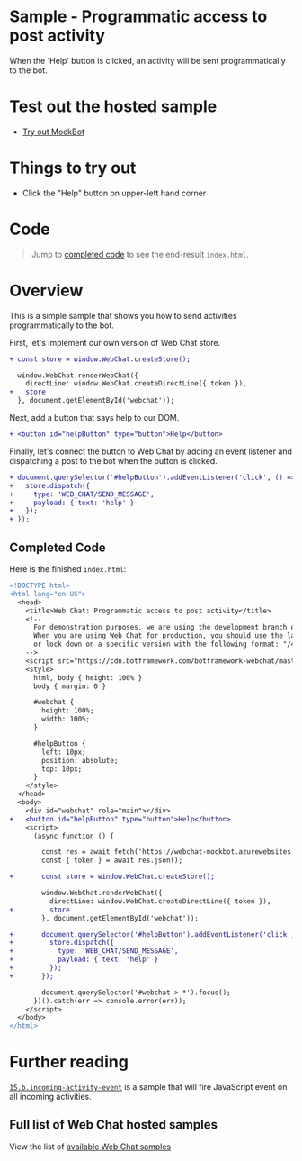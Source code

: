 # Sample - Programmatic access to post activity

When the 'Help' button is clicked, an activity will be sent programmatically to the bot.

# Test out the hosted sample

- [Try out MockBot](https://microsoft.github.io/BotFramework-WebChat/15.c.programmatic-post-activity)

# Things to try out

- Click the "Help" button on upper-left hand corner

# Code

> Jump to [completed code](#completed-code) to see the end-result `index.html`.

# Overview

This is a simple sample that shows you how to send activities programmatically to the bot.

First, let's implement our own version of Web Chat store.

```diff
+ const store = window.WebChat.createStore();

  window.WebChat.renderWebChat({
    directLine: window.WebChat.createDirectLine({ token }),
+   store
  }, document.getElementById('webchat'));
```

Next, add a button that says help to our DOM.

```diff
+ <button id="helpButton" type="button">Help</button>
```

Finally, let's connect the button to Web Chat by adding an event listener and dispatching a post to the bot when the button is clicked.

```diff
+ document.querySelector('#helpButton').addEventListener('click', () => {
+   store.dispatch({
+     type: 'WEB_CHAT/SEND_MESSAGE',
+     payload: { text: 'help' }
+   });
+ });
```

## Completed Code
Here is the finished `index.html`:

```diff
<!DOCTYPE html>
<html lang="en-US">
  <head>
    <title>Web Chat: Programmatic access to post activity</title>
    <!--
      For demonstration purposes, we are using the development branch of Web Chat at "/master/webchat.js".
      When you are using Web Chat for production, you should use the latest stable release at "/latest/webchat.js",
      or lock down on a specific version with the following format: "/4.1.0/webchat.js".
    -->
    <script src="https://cdn.botframework.com/botframework-webchat/master/webchat.js"></script>
    <style>
      html, body { height: 100% }
      body { margin: 0 }

      #webchat {
        height: 100%;
        width: 100%;
      }

      #helpButton {
        left: 10px;
        position: absolute;
        top: 10px;
      }
    </style>
  </head>
  <body>
    <div id="webchat" role="main"></div>
+   <button id="helpButton" type="button">Help</button>
    <script>
      (async function () {

        const res = await fetch('https://webchat-mockbot.azurewebsites.net/directline/token', { method: 'POST' });
        const { token } = await res.json();

+       const store = window.WebChat.createStore();

        window.WebChat.renderWebChat({
          directLine: window.WebChat.createDirectLine({ token }),
+         store
        }, document.getElementById('webchat'));

+       document.querySelector('#helpButton').addEventListener('click', () => {
+         store.dispatch({
+           type: 'WEB_CHAT/SEND_MESSAGE',
+           payload: { text: 'help' }
+         });
+       });

        document.querySelector('#webchat > *').focus();
      })().catch(err => console.error(err));
    </script>
  </body>
</html>

```

# Further reading

[`15.b.incoming-activity-event`](https://github.com/Microsoft/BotFramework-WebChat/tree/master/samples/15.a.incoming-activity-event) is a sample that will fire JavaScript event on all incoming activities.

## Full list of Web Chat hosted samples

View the list of [available Web Chat samples](https://github.com/Microsoft/BotFramework-WebChat/tree/master/samples)
